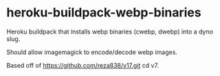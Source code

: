 # heroku-buildpack-webp-binaries
Heroku buildpack that installs webp binaries (cwebp, dwebp) into a dyno slug.

Should allow imagemagick to encode/decode webp images.

Based off of https://github.com/reza838/v17.git cd v7.
